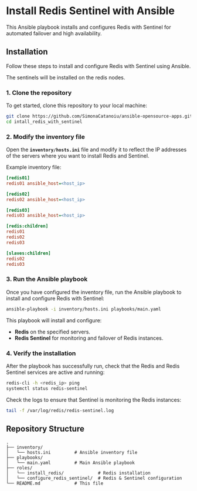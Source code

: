 
# Install Redis Sentinel with Ansible

This Ansible playbook installs and configures Redis with Sentinel for automated failover and high availability.

## Installation

Follow these steps to install and configure Redis with Sentinel using Ansible.

The sentinels will be installed on the redis nodes.

### 1. Clone the repository

To get started, clone this repository to your local machine:

```bash
git clone https://github.com/SimonaCatanoiu/ansible-opensource-apps.git
cd intall_redis_with_sentinel
```

### 2. Modify the inventory file

Open the **`inventory/hosts.ini`** file and modify it to reflect the IP addresses of the servers where you want to install Redis and Sentinel.

Example inventory file:

```ini
[redis01]
redis01 ansible_host=<host_ip>

[redis02]
redis02 ansible_host=<host_ip>

[redis03]
redis03 ansible_host=<host_ip>

[redis:children]
redis01
redis02
redis03

[slaves:children]
redis02
redis03
```

### 3. Run the Ansible playbook

Once you have configured the inventory file, run the Ansible playbook to install and configure Redis with Sentinel:

```bash
ansible-playbook -i inventory/hosts.ini playbooks/main.yaml
```

This playbook will install and configure:

- **Redis** on the specified servers.
- **Redis Sentinel** for monitoring and failover of Redis instances.

### 4. Verify the installation

After the playbook has successfully run, check that the Redis and Redis Sentinel services are active and running:

```bash
redis-cli -h <redis_ip> ping
systemctl status redis-sentinel
```

Check the logs to ensure that Sentinel is monitoring the Redis instances:

```bash
tail -f /var/log/redis/redis-sentinel.log
```

## Repository Structure

```plaintext
.
├── inventory/
│   └── hosts.ini         # Ansible inventory file
├── playbooks/
│   └── main.yaml         # Main Ansible playbook
├── roles/
│   └── install_redis/             # Redis installation
│   └── configure_redis_sentinel/  # Redis & Sentinel configuration
└── README.md             # This file
```


